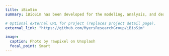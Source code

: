 ```yaml
---
title: iBioSim
summary: iBioSim has been developed for the modeling, analysis, and design of genetic circuits. It supports modeling and visualization support for multi-cellular and spatial models, importing and exporting models specified using the Systems Biology Markup Language (SBML), and is one of the first tools to also support the Synthetic Biology Open Language (SBOL).

# Optional external URL for project (replaces project detail page).
external_link: "https://github.com/MyersResearchGroup/iBioSim"

image:
  caption: Photo by rawpixel on Unsplash
  focal_point: Smart
---
```

